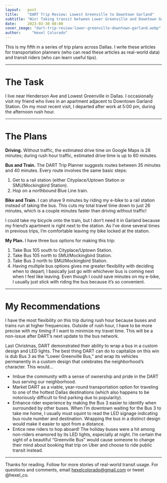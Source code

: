 ```yaml
---
layout:   post
title:    "DART Trip Review: Lowest Greenville to Downtown Garland"
subtitle: "Win! Taking transit between Lower Greenville and Downtown Garland is either as fast or faster than by car."
date:     2023-03-30 08:00
cover_image: "dart-trip-review-lower-greenville-downtown-garland.webp"
author:     "Hexel Colorado"
---
```


This is my fifth in a series of trip plans across Dallas. I write these articles for transportation planners (who can read these articles as real-world data) and transit riders (who can learn useful tips).

---

# The Task

I live near Henderson Ave and Lowest Greenville in Dallas. I occasionally visit my friend who lives in an apartment adjacent to Downtown Garland Station. On my most recent visit, I departed after work at 5:00 pm, during the afternoon rush hour.

---

# The Plans

**Driving.** Without traffic, the estimated drive time on Google Maps is 28 minutes; during rush hour traffic, estimated drive time is up to 60 minutes.

**Bus and Train.** The DART Trip Planner suggests routes between 35 minutes and 40 minutes. Every route involves the same basic steps:

1. Get to a rail station (either Cityplace/Uptown Station or SMU/Mockingbird Station).
2. Hop on a northbound Blue Line train.

**Bike and Train.** I can shave 9 minutes by riding my e-bike to a rail station instead of taking the bus. This cuts my total travel time down to just 26 minutes, which is a couple minutes faster than driving without traffic!

I could take my bicycle onto the train, but I don’t need it in Garland because my friend’s apartment is right next to the station. As I’ve done several times in previous trips, I’m comfortable leaving my bike locked at the station.

**My Plan.** I have three bus options for making this trip:

1. Take Bus 105 south to Cityplace/Uptown Station.
2. Take Bus 105 north to SMU/Mockingbird Station.
3. Take Bus 3 north to SMU/Mockingbird Station.
4. Having multiple bus options gives me greater flexibility with deciding when to depart; I basically just go with whichever bus is coming next when I feel like leaving. Even though I could save minutes on my e-bike, I usually just stick with riding the bus because it’s so convenient.

---
# My Recommendations

I have the most flexibility on this trip during rush hour because buses and trains run at higher frequencies. Outside of rush hour, I have to be more precise with my timing if I want to minimize my travel time. This will be a non-issue after DART’s next update to the bus network.

Last Christmas, DART demonstrated their ability to wrap a bus in a custom design and LED lights. The best thing DART can do to capitalize on this win is dub Bus 3 as the “Lower Greenville Bus,” and wrap its vehicles permanently in a custom design that celebrates the neighborhood’s character. This would…

* Imbue the community with a sense of ownership and pride in the DART bus serving our neighborhood.
* Market DART as a viable, year-round transportation option for traveling to one of the hottest Dallas destinations (which also happens to be notoriously difficult to find parking due to popularity).
* Enhance rider experience by making the Bus 3 easier to identify when surrounded by other buses. When I’m downtown waiting for the Bus 3 to take me home, I usually must squint to read the LED signage indicating bus route number and destination. Wrapping the bus in a distinct design would make it easier to spot from a distance.
* Entice new riders to hop aboard! The holiday buses were a hit among non-riders enamored by its LED lights, especially at night. I’m certain the sight of a beautiful “Greenville Bus” would cause someone to change their mind about booking that trip on Uber and choose to ride public transit instead.

---

Thanks for reading. Follow for more stories of real-world transit usage. For questions and comments, email hexelcolorado@gmail.com or tweet @hexel_co.
